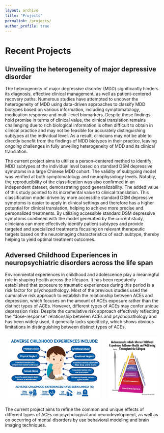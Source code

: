 ```yaml
---
layout: archive
title: "Projects"
permalink: /projects/
author_profile: true
---
```


# Recent Projects
## Unveiling the heterogeneity of major depressive disorder

The heterogeneity of major depressive disorder (MDD) significantly hinders its diagnosis, effective clinical management, as well as patient-centered recovery paths. Numerous studies have attempted to uncover the heterogeneity of MDD using data-driven approaches to classify MDD biotypes based on various information, including symptomatology, medication response and multi-level biomarkers. Despite these findings hold promise in terms of clinical value, the clinical translation remains challenging due to rich biological information is often difficult to obtain in clinical practice and may not be feasible for accurately distinguishing subtypes at the individual level. As a result, clinicians may not be able to directly benefit from the findings of MDD biotypes in their practice, leaving ongoing challenges in fully unveiling heterogeneity of MDD and its clinical translation.

The current project aims to ultilize a person-centered method to identify MDD subtypes at the individual level based on standard DSM depressive symptoms in a large Chinese MDD cohort. The validity of subtyping model was verified at both symptomatology and neurophysiology levels. Notably, the reproducibility of the classification was also confirmed in an independent dataset, demonstrating good generalizability. The added value of this study pointed to its incremental value to clinical translation. This classification model driven by more accessible standard DSM depressive symptoms is easier to apply in clinical settings and therefore has a higher potential for clinical translation, helping to achieve more precise and personalized treatments. By utilizing accessible standard DSM depressive symptoms combined with the model generated by the current study, clinicians can more effectively identify patient subtypes and provide targeted and specialized treatments focusing on relevant therapeutic targets based on the neuroimaging characteristics of each subtype, thereby helping to yield optimal treatment outcomes.

## Adversed Childhood Experiences in neuropsychiatric disorders across the life span

Environmental experiences in childhood and adolescence play a meaningful role in shaping health across the lifespan. It has been repeatedly established that exposure to traumatic experiences during this period is a risk factor for psychopathology. Most of the previous studies used the cumulative risk approach to establish the relationship between ACEs and depression, which focuses on the amount of ACEs exposure rather than the distinct types of ACEs. However, different types of ACEs may confer unique depression risks. Despite the cumulative risk approach effectively reflecting the “dose-response” relationship between ACEs and psychopathology and has been widely used, it generally lacks specificity, which shows obvious limitations in distinguishing between distinct types of ACEs. 

<div style="display: flex;">
  <!-- 左侧列：占三分之一 -->
  <div style="flex: 0 0 60%; padding: 10px;">
    <img src="/images/projects/ACEs.webp/" alt="ACEs" style="width: auto; height: 200px;" />
  </div>
  
  <!-- 右侧列：占三分之二 -->
  <div style="flex: 2; padding: 10px;">
<img src="/images/projects/ACEs_Consequences.jpg/" alt="ACEs_Consequences" style="width: auto; height: 200px;" />
  </div>
</div>

The current project aims to refine the common and unique effects of different types of ACEs on psychological and neurodevelopment, as well as on occurring of mental disorders by use behavioral modeling and brain imaging techniques.  
